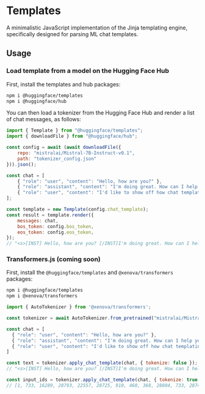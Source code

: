 # Templates

A minimalistic JavaScript implementation of the Jinja templating engine, specifically designed for parsing ML chat templates.

## Usage

### Load template from a model on the Hugging Face Hub

First, install the templates and hub packages:
```sh
npm i @huggingface/templates
npm i @huggingface/hub
```

You can then load a tokenizer from the Hugging Face Hub and render a list of chat messages, as follows:

```js
import { Template } from "@huggingface/templates";
import { downloadFile } from "@huggingface/hub";

const config = await (await downloadFile({
    repo: "mistralai/Mistral-7B-Instruct-v0.1",
    path: "tokenizer_config.json"
})).json();

const chat = [
    { "role": "user", "content": "Hello, how are you?" },
    { "role": "assistant", "content": "I'm doing great. How can I help you today?" },
    { "role": "user", "content": "I'd like to show off how chat templating works!" },
];

const template = new Template(config.chat_template);
const result = template.render({
    messages: chat,
    bos_token: config.bos_token,
    eos_token: config.eos_token,
});
// "<s>[INST] Hello, how are you? [/INST]I'm doing great. How can I help you today?</s> [INST] I'd like to show off how chat templating works! [/INST]"
```

### Transformers.js (coming soon)

First, install the `@huggingface/templates` and `@xenova/transformers` packages:
```sh
npm i @huggingface/templates
npm i @xenova/transformers
```

```js
import { AutoTokenizer } from '@xenova/transformers';

const tokenizer = await AutoTokenizer.from_pretrained("mistralai/Mistral-7B-Instruct-v0.1");

const chat = [
  { "role": "user", "content": "Hello, how are you?" },
  { "role": "assistant", "content": "I'm doing great. How can I help you today?" },
  { "role": "user", "content": "I'd like to show off how chat templating works!" },
]

const text = tokenizer.apply_chat_template(chat, { tokenize: false });
// "<s>[INST] Hello, how are you? [/INST]I'm doing great. How can I help you today?</s> [INST] I'd like to show off how chat templating works! [/INST]"

const input_ids = tokenizer.apply_chat_template(chat, { tokenize: true, return_tensor: false });
// [1, 733, 16289, 28793, 22557, 28725, 910, 460, 368, 28804, 733, 28748, 16289, 28793, 28737, 28742, 28719, 2548, 1598, 28723, 1602, 541, 315, 1316, 368, 3154, 28804, 2, 28705, 733, 16289, 28793, 315, 28742, 28715, 737, 298, 1347, 805, 910, 10706, 5752, 1077, 3791, 28808, 733, 28748, 16289, 28793]
```

